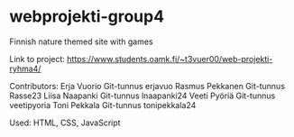 # webprojekti-group4
Finnish nature themed site with games

Link to project: https://www.students.oamk.fi/~t3vuer00/web-projekti-ryhma4/

Contributors:
Erja Vuorio Git-tunnus erjavuo
Rasmus Pekkanen Git-tunnus Rasse23
Liisa Naapanki Git-tunnus lnaapanki24
Veeti Pyöriä Git-tunnus veetipyoria
Toni Pekkala Git-tunnus tonipekkala24

Used: HTML, CSS, JavaScript



